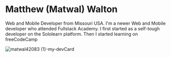 # Matthew (Matwal) Walton
Web and Mobile Developer from Missouri USA. I'm a newer Web and Mobile developer who attended Fullstack Academy. 
I first started as a self-tough developer on the Sololearn platform. Then I started learning on freeCodeCamp   




![matwal42083 (1)-my-devCard](https://github.com/user-attachments/assets/47f74bb3-87c7-4a04-8a7a-7da0017c464f)
